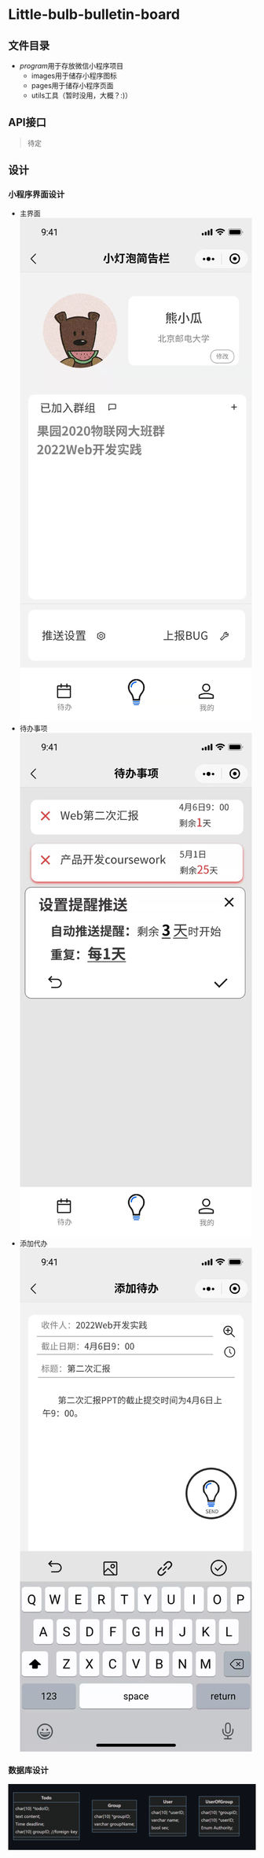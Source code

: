 # Little-bulb-bulletin-board
## 文件目录
* *program*用于存放微信小程序项目
  * images用于储存小程序图标
  * pages用于储存小程序页面
  * utils工具（暂时没用，大概？:)）
## API接口
> 待定

## 设计

### 小程序界面设计

* 主界面
  ![主页面](images/主页面.jpg)
* 待办事项
  ![待办事项](images/待办事项.jpg)
* 添加代办
  ![添加代办](images/添加代办.jpg)



### 数据库设计

![数据库设计](images/DatabaseDesign.png)
